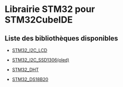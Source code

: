 # Librairie STM32 pour STM32CubeIDE

## Liste des bibliothèques disponibles

* [STM32_I2C_LCD](/STM32_I2C_LCD)

* [STM32_I2C_SSD1306(oled)](/STM32_I2C_SSD1306(oled))

* [STM32_DHT](/STM32_DHT)

* [STM32_DS18B20](/STM32_DS18B20)
